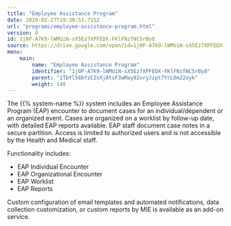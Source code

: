 ```yaml
---
title: "Employee Assistance Program"
date: 2020-02-27T19:30:51.715Z
url: "programs/employee-assistance-program.html"
version: 8
id: 1j0P-A7K9-lWMUiN-sX5Ez7XPFEDX-FKlFNzfNC5rBy8
source: https://drive.google.com/open?id=1j0P-A7K9-lWMUiN-sX5Ez7XPFEDX-FKlFNzfNC5rBy8
menu:
    main:
        name: "Employee Assistance Program"
        identifier: "1j0P-A7K9-lWMUiN-sX5Ez7XPFEDX-FKlFNzfNC5rBy8"
        parent: "1TbYl56bYzCZsXjAtsF3wMay92vryJzpt7YrLOm22oyk"
        weight: 140
---
```

The {{% system-name %}} system includes an Employee Assistance Program (EAP) encounter to document cases for an individual/dependent or an organized event. Cases are organized on a worklist by follow-up date, with detailed EAP reports available. EAP staff document case notes in a secure partition. Access is limited to authorized users and is not accessible by the Health and Medical staff. 

Functionality includes:

* EAP Individual Encounter
* EAP Organizational Encounter
* EAP Worklist
* EAP Reports

Custom configuration of email templates and automated notifications, data collection customization, or custom reports by MIE is available as an add-on service.


